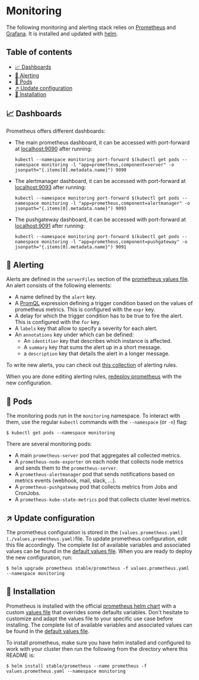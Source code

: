 # Monitoring

The following monitoring and alerting stack relies on [Prometheus](https://prometheus.io/) and [Grafana](https://grafana.com/). It is installed and updated with [helm](https://helm.sh/).

## Table of contents
* [:chart_with_upwards_trend: Dashboards](#chart_with_upwards_trend-Dashboards)
* [:rotating_light: Alerting](#rotating_light-Alerting)
* [:beginner: Pods](#beginner-Pods)
* [:arrow_upper_right: Update configuration](#arrow_upper_right-Update-configuration)
* [:construction: Installation](#construction-Installation)

## :chart_with_upwards_trend: Dashboards

Prometheus offers different dashboards:
* The main prometheus dashboard, it can be accessed with port-forward at [localhost:9090](http://localhost:9090) after running:
  ```shell
  kubectl --namespace monitoring port-forward $(kubectl get pods --namespace monitoring -l "app=prometheus,component=server" -o jsonpath="{.items[0].metadata.name}") 9090
  ```
* The alertmanager dashboard, it can be accessed with port-forward at [localhost:9093](http://localhost:9093) after running:
  ```shell
  kubectl --namespace monitoring port-forward $(kubectl get pods --namespace monitoring -l "app=prometheus,component=alertmanager" -o jsonpath="{.items[0].metadata.name}") 9093
  ```
* The pushgateway dashboard, it can be accessed with port-forward at [localhost:9091](http://localhost:9091) after running:
  ```shell
  kubectl --namespace monitoring port-forward $(kubectl get pods --namespace monitoring -l "app=prometheus,component=pushgateway" -o jsonpath="{.items[0].metadata.name}") 9091
  ```
## :rotating_light: Alerting

Alerts are defined in the `serverFiles` section of the [prometheus values file](./values.prometheus.yaml). An alert consists of the following elements:
* A name defined by the `alert` key.
* A [PromQL](https://prometheus.io/docs/prometheus/latest/querying/examples/) expression defining a trigger condition based on the values of prometheus metrics. This is configured with the `expr` key.
* A delay for which the trigger condition has to be true to fire the alert. This is configured with the `for` key.
* A `labels` key that allow to specify a severity for each alert.
* An `annotations` key under which can be defined:
  * An `identifier` key that describes which instance is affected.
  * A `summary` key that sums the alert up in a short message.
  * a `description` key that details the alert in a longer message.

To write new alerts, you can check out [this collection](https://awesome-prometheus-alerts.grep.to/rules) of alerting rules.

When you are done editing alerting rules, [redeploy prometheus](#arrow_upper_right-Update-configuration) with the new configuration.

## :beginner: Pods

The monitoring pods run in the `monitoring` namespace. To interact with them, use the regular `kubectl` commands with the `--namespace` (or `-n`) flag:
```shell
$ kubectl get pods --namespace monitoring
```

There are several monitoring pods:
* A main `prometheus-server` pod that aggregates all collected metrics.
* A `prometheus-node-exporter` on each node that collects node metrics and sends them to the `prometheus-server`.
* A `prometheus-alertmanager` pod that sends notifications based on metrics events (webhook, mail, slack, ...).
* A `prometheus-pushgateway` pod that collects metrics from Jobs and CronJobs.
* A `prometheus-kube-state-metrics` pod that collects cluster level metrics.

## :arrow_upper_right: Update configuration

The prometheus configuration is stored in the `[values.prometheus.yaml](./values.prometheus.yaml)`file. To update prometheus configuration, edit this file accordingly. The complete list of available variables and associated values can be found in the [default values file](https://github.com/helm/charts/blob/master/stable/prometheus/values.yaml). When you are ready to deploy the new configuration, run:
```shell
$ helm upgrade prometheus stable/prometheus -f values.prometheus.yaml --namespace monitoring
```

## :construction: Installation

Prometheus is installed with the official [prometheus helm chart](https://github.com/helm/charts/tree/master/stable/prometheus) with a custom [values file](./values.prometheus.yaml) that overrides some defaults variables. Don't hesitate to customize and adapt the values file to your specific use case before installing. The complete list of available variables and associated values can be found in the [default values file](https://github.com/helm/charts/blob/master/stable/prometheus/values.yaml).

To install prometheus, make sure you have helm installed and configured to work with your cluster then run the following from the directory where this README is:
```shell
$ helm install stable/prometheus --name prometheus -f values.prometheus.yaml --namespace monitoring
```
